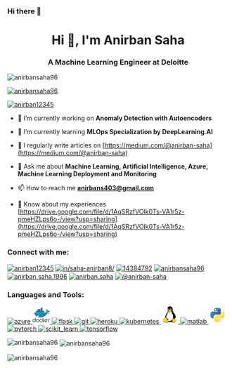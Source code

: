 ### Hi there 👋
<h1 align="center">Hi 👋, I'm Anirban Saha</h1>
<h3 align="center">A Machine Learning Engineer at Deloitte</h3>

<p align="left"> <img src="https://komarev.com/ghpvc/?username=anirbansaha96&label=Profile%20views&color=0e75b6&style=flat" alt="anirbansaha96" /> </p>


<p align="left"> <a href="https://github.com/ryo-ma/github-profile-trophy"><img src="https://github-profile-trophy.vercel.app/?username=anirbansaha96" alt="anirbansaha96" /></a> </p>

<p align="left"> <a href="https://twitter.com/anirban12345" target="blank"><img src="https://img.shields.io/twitter/follow/anirban12345?logo=twitter&style=for-the-badge" alt="anirban12345" /></a> </p>

- 🔭 I’m currently working on **Anomaly Detection with Autoencoders**

- 🌱 I’m currently learning **MLOps Specialization by DeepLearning.AI**

- 📝 I regularly write articles on [https://medium.com/@anirban-saha](https://medium.com/@anirban-saha)

- 💬 Ask me about **Machine Learning, Artificial Intelligence, Azure, Machine Learning Deployment and Monitoring**

- 📫 How to reach me **anirbans403@gmail.com**

- 📄 Know about my experiences [https://drive.google.com/file/d/1AqSRzfVOIk0Ts-VA1r5z-pmeHZLps6o-/view?usp=sharing](https://drive.google.com/file/d/1AqSRzfVOIk0Ts-VA1r5z-pmeHZLps6o-/view?usp=sharing)

<h3 align="left">Connect with me:</h3>
<p align="left">
<a href="https://twitter.com/anirban12345" target="blank"><img align="center" src="https://raw.githubusercontent.com/rahuldkjain/github-profile-readme-generator/master/src/images/icons/Social/twitter.svg" alt="anirban12345" height="30" width="40" /></a>
<a href="https://linkedin.com/in/in/saha-anirban8/" target="blank"><img align="center" src="https://raw.githubusercontent.com/rahuldkjain/github-profile-readme-generator/master/src/images/icons/Social/linked-in-alt.svg" alt="in/saha-anirban8/" height="30" width="40" /></a>
<a href="https://stackoverflow.com/users/14384792" target="blank"><img align="center" src="https://raw.githubusercontent.com/rahuldkjain/github-profile-readme-generator/master/src/images/icons/Social/stack-overflow.svg" alt="14384792" height="30" width="40" /></a>
<a href="https://kaggle.com/anirbansaha96" target="blank"><img align="center" src="https://raw.githubusercontent.com/rahuldkjain/github-profile-readme-generator/master/src/images/icons/Social/kaggle.svg" alt="anirbansaha96" height="30" width="40" /></a>
<a href="https://fb.com/anirban.saha.1996" target="blank"><img align="center" src="https://raw.githubusercontent.com/rahuldkjain/github-profile-readme-generator/master/src/images/icons/Social/facebook.svg" alt="anirban.saha.1996" height="30" width="40" /></a>
<a href="https://instagram.com/anirban.saha" target="blank"><img align="center" src="https://raw.githubusercontent.com/rahuldkjain/github-profile-readme-generator/master/src/images/icons/Social/instagram.svg" alt="anirban.saha" height="30" width="40" /></a>
<a href="https://medium.com/@anirban-saha" target="blank"><img align="center" src="https://raw.githubusercontent.com/rahuldkjain/github-profile-readme-generator/master/src/images/icons/Social/medium.svg" alt="@anirban-saha" height="30" width="40" /></a>
</p>

<h3 align="left">Languages and Tools:</h3>
<p align="left"> <a href="https://azure.microsoft.com/en-in/" target="_blank"> <img src="https://www.vectorlogo.zone/logos/microsoft_azure/microsoft_azure-icon.svg" alt="azure" width="40" height="40"/> </a> <a href="https://www.docker.com/" target="_blank"> <img src="https://raw.githubusercontent.com/devicons/devicon/master/icons/docker/docker-original-wordmark.svg" alt="docker" width="40" height="40"/> </a> <a href="https://flask.palletsprojects.com/" target="_blank"> <img src="https://www.vectorlogo.zone/logos/pocoo_flask/pocoo_flask-icon.svg" alt="flask" width="40" height="40"/> </a> <a href="https://git-scm.com/" target="_blank"> <img src="https://www.vectorlogo.zone/logos/git-scm/git-scm-icon.svg" alt="git" width="40" height="40"/> </a> <a href="https://heroku.com" target="_blank"> <img src="https://www.vectorlogo.zone/logos/heroku/heroku-icon.svg" alt="heroku" width="40" height="40"/> </a> <a href="https://kubernetes.io" target="_blank"> <img src="https://www.vectorlogo.zone/logos/kubernetes/kubernetes-icon.svg" alt="kubernetes" width="40" height="40"/> </a> <a href="https://www.linux.org/" target="_blank"> <img src="https://raw.githubusercontent.com/devicons/devicon/master/icons/linux/linux-original.svg" alt="linux" width="40" height="40"/> </a> <a href="https://www.mathworks.com/" target="_blank"> <img src="https://upload.wikimedia.org/wikipedia/commons/2/21/Matlab_Logo.png" alt="matlab" width="40" height="40"/> </a> <a href="https://www.python.org" target="_blank"> <img src="https://raw.githubusercontent.com/devicons/devicon/master/icons/python/python-original.svg" alt="python" width="40" height="40"/> </a> <a href="https://pytorch.org/" target="_blank"> <img src="https://www.vectorlogo.zone/logos/pytorch/pytorch-icon.svg" alt="pytorch" width="40" height="40"/> </a> <a href="https://scikit-learn.org/" target="_blank"> <img src="https://upload.wikimedia.org/wikipedia/commons/0/05/Scikit_learn_logo_small.svg" alt="scikit_learn" width="40" height="40"/> </a> <a href="https://www.tensorflow.org" target="_blank"> <img src="https://www.vectorlogo.zone/logos/tensorflow/tensorflow-icon.svg" alt="tensorflow" width="40" height="40"/> </a> </p>

<p><img align="left" src="https://github-readme-stats.vercel.app/api/top-langs?username=anirbansaha96&show_icons=true&locale=en&layout=compact" alt="anirbansaha96" /></p>

<p>&nbsp;<img align="center" src="https://github-readme-stats.vercel.app/api?username=anirbansaha96&show_icons=true&locale=en" alt="anirbansaha96" /></p>

<p><img align="center" src="https://github-readme-streak-stats.herokuapp.com/?user=anirbansaha96&" alt="anirbansaha96" /></p>


